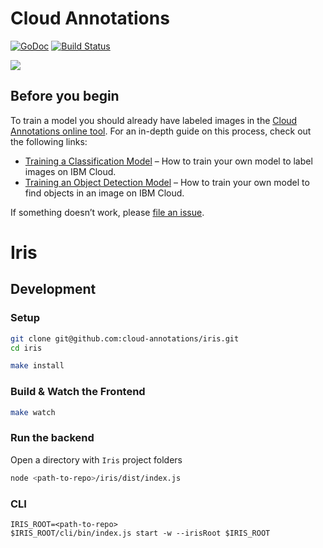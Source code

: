 # Cloud Annotations
[![GoDoc](https://godoc.org/github.com/cloud-annotations/training/cacli?status.svg)](https://godoc.org/github.com/cloud-annotations/training/cacli)
[![Build Status](https://img.shields.io/travis/cloud-annotations/training/master.svg)](https://travis-ci.org/cloud-annotations/training)

![](https://github.com/cloud-annotations/training/raw/master/docs/_workshops/object-detection/assets/main.png)

## Before you begin

To train a model you should already have labeled images in the [Cloud Annotations online tool](https://cloud.annotations.ai/). For an in-depth guide on this process, check out the following links:

- [Training a Classification Model](https://cloud.annotations.ai/workshops/classification/) – How to train your own model to label images on IBM Cloud.
- [Training an Object Detection Model](https://cloud.annotations.ai/workshops/object-detection/) – How to train your own model to find objects in an image on IBM Cloud.

If something doesn’t work, please [file an issue](https://github.com/cloud-annotations/training/issues/new).



# Iris

## Development

### Setup

```sh
git clone git@github.com:cloud-annotations/iris.git
cd iris

make install
```

### Build & Watch the Frontend

```sh
make watch
```

### Run the backend

Open a directory with `Iris` project folders

```sh
node <path-to-repo>/iris/dist/index.js
```

### CLI

```
IRIS_ROOT=<path-to-repo>
$IRIS_ROOT/cli/bin/index.js start -w --irisRoot $IRIS_ROOT
```
